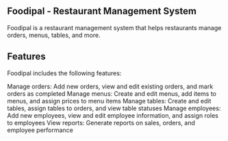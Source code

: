 ## Foodipal - Restaurant Management System
Foodipal is a restaurant management system that helps restaurants manage orders, menus, tables, and more.

## Features
Foodipal includes the following features:

Manage orders: Add new orders, view and edit existing orders, and mark orders as completed
Manage menus: Create and edit menus, add items to menus, and assign prices to menu items
Manage tables: Create and edit tables, assign tables to orders, and view table statuses
Manage employees: Add new employees, view and edit employee information, and assign roles to employees
View reports: Generate reports on sales, orders, and employee performance

